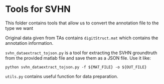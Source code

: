 # Tools for SVHN

This folder contains tools that allow us to convert the annotation file to the type we want

Original data given from TAs contains `digitStruct.mat` which contains the annotation information.

`svhn_dataextract_tojson.py` is a tool for extracting the SVHN groundtruth from the provided matlab file and save them as a JSON file. Use it like:

```
python svhn_dataextract_tojson.py -f ${MAT_FILE} -o ${OUT_FILE}
```

`utils.py` contains useful function for data preparation.
